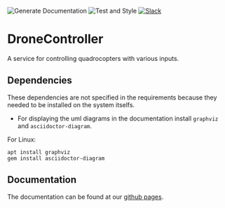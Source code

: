![Generate Documentation](https://github.com/Segelzwerg/DroneController/workflows/Generate%20Documentation/badge.svg) ![Test and Style](https://github.com/treeandsea/DroneController/workflows/Test%20and%20Code%20Analysis/badge.svg) [![Slack](https://img.shields.io/badge/chat-onSlack-brightgreen)](https://app.slack.com/client/TSFE416AW/C0101ADT90D)

# DroneController
A service for controlling quadrocopters with various inputs.

## Dependencies
These dependencies are not specified in the requirements because they needed to be installed on the system itselfs.
- For displaying the uml diagrams in the documentation install `graphviz` and `asciidoctor-diagram`.

For Linux: 
```console
apt install graphviz
gem install asciidoctor-diagram
```

## Documentation
The documentation can be found at our [github pages](https://treeandsea.github.io/DroneController/).
